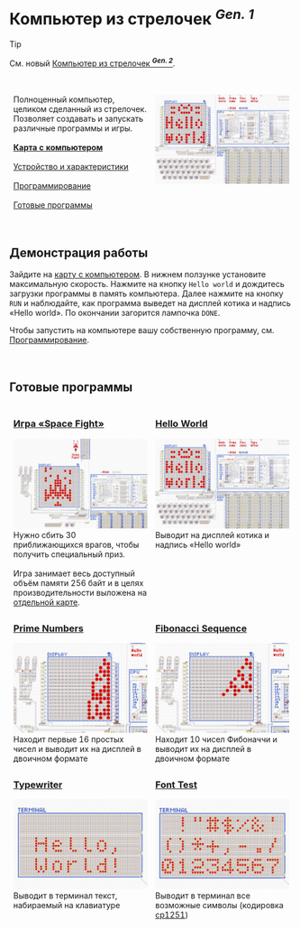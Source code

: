 ﻿# Компьютер из стрелочек <sup>*Gen. 1*</sup>

> [!TIP]
> См. новый [Компьютер из стрелочек <sup>***Gen. 2***</sup>](../computer-v2/README.md).

<br>

<table>
  <thead>
    <tr>
      <td valign="top" width="50%">
        Полноценный компьютер, целиком сделанный из стрелочек. Позволяет создавать и запускать
        различные программы и игры.<br><br>
        <a href="https://logic-arrows.io/map-lVeJ9jtX"><b>Карта с компьютером</b></a><br><br>
        <a href="specification.md">Устройство и характеристики</a><br><br>
        <a href="programming.md">Программирование</a><br><br>
        <a href="#examples">Готовые программы</a>
      </td>
      <td valign="top">
        <a href="https://logic-arrows.io/map-lVeJ9jtX"><img src="img/summary.jpg"
            alt="Компьютер из стрелочек (Gen. 1)"></a>
      </td>
    </tr>
  </thead>
</table>
<br>


## Демонстрация работы
Зайдите на [карту с компьютером](https://logic-arrows.io/map-lVeJ9jtX). В нижнем ползунке установите
максимальную скорость. Нажмите на кнопку `Hello world` и дождитесь загрузки программы в память
компьютера. Далее нажмите на кнопку `RUN` и наблюдайте, как программа выведет на дисплей котика и
надпись «Hello world». По окончании загорится лампочка `DONE`.

Чтобы запустить на компьютере вашу собственную программу, см. [Программирование](programming.md).
<br><br><br>


## <a name="examples"></a>Готовые программы
<table>
  <thead>
    <tr>
      <td valign="top" width="50%">
        <h3><a href="asm/space-fight.asm">Игра «Space Fight»</a></h3>
        <a href="asm/space-fight.asm"><img src="img/space-fight.jpg"
            alt="Игра «Space Fight»"></a><br>
        Нужно сбить 30 приближающихся врагов, чтобы получить специальный приз.<br><br>
        Игра занимает весь доступный объём памяти 256 байт и в целях производительности выложена на
        <a href="https://logic-arrows.io/map-space-fight">отдельной карте</a>.
      </td>
      <td valign="top">
        <h3><a href="asm/hello-world.asm">Hello World</a></h3>
        <a href="asm/hello-world.asm"><img src="img/summary.jpg" alt="Hello World"></a><br>
        Выводит на дисплей котика и надпись «Hello world»
      </td>
    </tr>
    <tr>
      <td valign="top">
        <h3><a href="asm/prime-numbers.asm">Prime Numbers</a></h3>
        <a href="asm/prime-numbers.asm"><img src="img/prime-numbers.jpg"
            alt="Prime Numbers"></a><br>
        Находит первые 16 простых чисел и выводит их на дисплей в двоичном формате
      </td>
      <td valign="top">
        <h3><a href="asm/fibonacci-sequence.asm">Fibonacci Sequence</a></h3>
        <a href="asm/fibonacci-sequence.asm"><img src="img/fibonacci-sequence.jpg"
            alt="Fibonacci Sequence"></a><br>
        Находит 10 чисел Фибоначчи и выводит их на дисплей в двоичном формате
      </td>
    </tr>
    <tr>
      <td valign="top">
        <h3><a href="asm/typewriter.asm">Typewriter</a></h3>
        <a href="asm/typewriter.asm"><img src="img/terminal.jpg" alt="Typewriter"></a><br>
        Выводит в терминал текст, набираемый на клавиатуре
      </td>
      <td valign="top">
        <h3><a href="asm/font-test.asm">Font Test</a></h3>
        <a href="asm/font-test.asm"><img src="img/font-test.jpg" alt="Font Test"></a><br>
        Выводит в терминал все возможные символы (кодировка
        <a href="https://ru.wikipedia.org/wiki/Windows-1251">cp1251</a>)
      </td>
    </tr>
  </thead>
</table>
